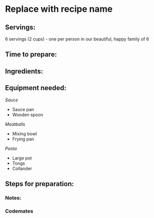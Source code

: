 # Replace with recipe name

## Servings: 
6 servings (2 cups) - one per person in our beautiful, happy family of 6

## Time to prepare: 

## Ingredients:


## Equipment needed:
*Sauce*
- Sauce pan
- Wooden spoon

*Meatballs*
- Mixing bowl
- Frying pan

*Pasta*
- Large pot
- Tongs
- Collander

## Steps for preparation:



### Notes:



### Codemates #
